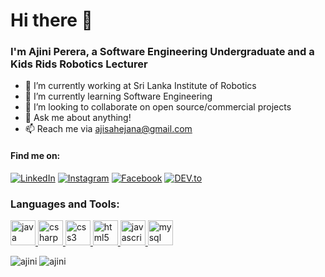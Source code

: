 <h1>Hi there 👋</h1>
<h3>I'm Ajini Perera, a Software Engineering Undergraduate and a Kids Rids Robotics Lecturer</h3>

- 🔭 I’m currently working at Sri Lanka Institute of Robotics
- 🌱 I’m currently learning Software Engineering
- 👯 I’m looking to collaborate on open source/commercial projects
- 💬 Ask me about anything! 
- 📫 Reach me via ajisahejana@gmail.com
<h4 align="left">Find me on:</h4>
<a href="https://www.linkedin.com/in/ajini-perera/" target="_blank"><img src="https://img.shields.io/badge/LinkedIn-%230077B5.svg?&style=flat-square&logo=linkedin&logoColor=white" alt="LinkedIn"></a>
<a href="https://www.instagram.com/ajini_sahaejana/" target="_blank"><img src="https://img.shields.io/badge/Instagram-%23E4405F.svg?&style=flat-square&logo=instagram&logoColor=white" alt="Instagram"></a>
<a href="https://www.facebook.com/ajini.sahaejana/" target="_blank"><img src="https://img.shields.io/badge/Facebook-%231877F2.svg?&style=flat-square&logo=facebook&logoColor=white" alt="Facebook"></a>
<a href="https://dev.to/ajinisahaejana" target="_blank"><img src="https://img.shields.io/badge/DEV-%230A0A0A.svg?&style=flat-square&logo=DEV.to&logoColor=white" alt="DEV.to"></a>
<h3 align="left">Languages and Tools:</h3>
<p align="left"> <a href="https://www.java.com/en/" target="_blank"> <img
            src="https://devicon.dev/devicon.git/icons/java/java-plain.svg" alt="java"
            width="40" height="40" /> </a> <a href="https://www.w3schools.com/cs/" target="_blank"> <img
            src="https://devicon.dev/devicon.git/icons/csharp/csharp-plain.svg" alt="csharp"
            width="40" height="40" /> </a> <a href="https://www.w3schools.com/css/" target="_blank"> <img
            src="https://devicons.github.io/devicon/devicon.git/icons/css3/css3-original-wordmark.svg" alt="css3"
            width="40" height="40" /> </a> <a href="https://www.w3.org/html/" target="_blank"> <img
            src="https://devicons.github.io/devicon/devicon.git/icons/html5/html5-original-wordmark.svg" alt="html5"
            width="40" height="40" /> </a> </a> <a href="https://developer.mozilla.org/en-US/docs/Web/JavaScript"
        target="_blank"> <img src="https://devicons.github.io/devicon/devicon.git/icons/javascript/javascript-original.svg"
            alt="javascript" width="40" height="40" /> </a> <a href="https://www.mysql.com/" target="_blank"> <img
            src="https://devicons.github.io/devicon/devicon.git/icons/mysql/mysql-original-wordmark.svg" alt="mysql"
            width="40" height="40" /> </a> </p>
 
<p><img src="https://github-readme-stats.vercel.app/api/top-langs/?username=ajini-sahaejana&layout=compact"
        alt="ajini" /> <img src="https://github-readme-stats.vercel.app/api?username=ajini-sahaejana&show_icons=true"
        alt="ajini" /></p>
<!--
<p align="left"> <img src="https://komarev.com/ghpvc/?username=ajini-sahaejana&color=brightgreen" alt="ajini" /> </p>
![](https://img.shields.io/badge/<WORD_ON_LEFT>-<WORD_ON_RIGHT>-informational?style=flat&logo=data:image/svg%2bxml;base64,<BASE64_DATA>)
![](https://img.shields.io/badge/<WORD_ON_LEFT>-<WORD_ON_RIGHT>-informational?style=flat&logo=<LOGO_NAME>&logoColor=white&color=2bbc8a)
-->
